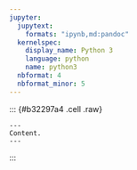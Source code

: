 ```yaml
---
jupyter:
  jupytext:
    formats: "ipynb,md:pandoc"
  kernelspec:
    display_name: Python 3
    language: python
    name: python3
  nbformat: 4
  nbformat_minor: 5
---
```


::: {#b32297a4 .cell .raw}
```{=ipynb}
---
Content.
---
```
:::
